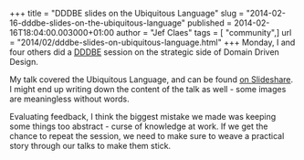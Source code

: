+++
title = "DDDBE slides on the Ubiquitous Language"
slug = "2014-02-16-dddbe-slides-on-the-ubiquitous-language"
published = 2014-02-16T18:04:00.003000+01:00
author = "Jef Claes"
tags = [ "community",]
url = "2014/02/dddbe-slides-on-ubiquitous-language.html"
+++
Monday, I and four others did a [DDDBE](http://domaindriven.be/) session on the strategic side of Domain Driven Design.  

My talk covered the Ubiquitous Language, and can be found [on Slideshare](https://www.slideshare.net/jclaes/the-ubiquitous-language). I might end up writing down the content of the talk as well - some images are meaningless without words. 

Evaluating feedback, I think the biggest mistake we made was keeping some things too abstract - curse of knowledge at work. If we get the chance to repeat the session, we need to make sure to weave a practical
story through our talks to make them stick.
